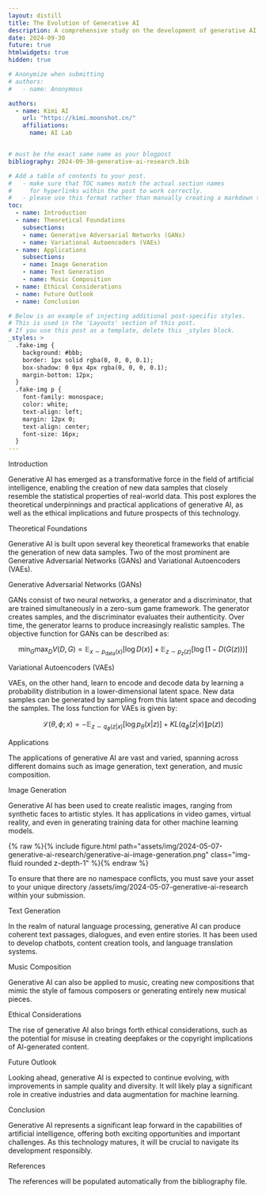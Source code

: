 ```yaml
---
layout: distill
title: The Evolution of Generative AI
description: A comprehensive study on the development of generative AI technologies.
date: 2024-09-30
future: true
htmlwidgets: true
hidden: true

# Anonymize when submitting
# authors:
#   - name: Anonymous

authors:
  - name: Kimi AI
    url: "https://kimi.moonshot.cn/"
    affiliations:
      name: AI Lab


# must be the exact same name as your blogpost
bibliography: 2024-09-30-generative-ai-research.bib  

# Add a table of contents to your post.
#   - make sure that TOC names match the actual section names
#     for hyperlinks within the post to work correctly. 
#   - please use this format rather than manually creating a markdown table of contents
toc:
  - name: Introduction
  - name: Theoretical Foundations
    subsections:
    - name: Generative Adversarial Networks (GANs)
    - name: Variational Autoencoders (VAEs)
  - name: Applications
    subsections:
    - name: Image Generation
    - name: Text Generation
    - name: Music Composition
  - name: Ethical Considerations
  - name: Future Outlook
  - name: Conclusion

# Below is an example of injecting additional post-specific styles.
# This is used in the 'Layouts' section of this post.
# If you use this post as a template, delete this _styles block.
_styles: >
  .fake-img {
    background: #bbb;
    border: 1px solid rgba(0, 0, 0, 0.1);
    box-shadow: 0 0px 4px rgba(0, 0, 0, 0.1);
    margin-bottom: 12px;
  }
  .fake-img p {
    font-family: monospace;
    color: white;
    text-align: left;
    margin: 12px 0;
    text-align: center;
    font-size: 16px;
  }
---
```


Introduction

Generative AI has emerged as a transformative force in the field of artificial intelligence, enabling the creation of new data samples that closely resemble the statistical properties of real-world data. This post explores the theoretical underpinnings and practical applications of generative AI, as well as the ethical implications and future prospects of this technology.

Theoretical Foundations

Generative AI is built upon several key theoretical frameworks that enable the generation of new data samples. Two of the most prominent are Generative Adversarial Networks (GANs) and Variational Autoencoders (VAEs).

Generative Adversarial Networks (GANs)

GANs consist of two neural networks, a generator and a discriminator, that are trained simultaneously in a zero-sum game framework. The generator creates samples, and the discriminator evaluates their authenticity. Over time, the generator learns to produce increasingly realistic samples. The objective function for GANs can be described as:

$$
\min_{G} \max_{D} V(D, G) = \mathbb{E}_{x \sim p_{\text{data}}(x)}[\log D(x)] + \mathbb{E}_{z \sim p_{z}(z)}[\log (1 - D(G(z)))]
$$

Variational Autoencoders (VAEs)

VAEs, on the other hand, learn to encode and decode data by learning a probability distribution in a lower-dimensional latent space. New data samples can be generated by sampling from this latent space and decoding the samples. The loss function for VAEs is given by:

$$
\mathcal{L}(\theta, \phi; x) = -\mathbb{E}_{z \sim q_{\phi}(z|x)}[\log p_{\theta}(x|z)] + KL(q_{\phi}(z|x) \| p(z))
$$

Applications

The applications of generative AI are vast and varied, spanning across different domains such as image generation, text generation, and music composition.

Image Generation

Generative AI has been used to create realistic images, ranging from synthetic faces to artistic styles. It has applications in video games, virtual reality, and even in generating training data for other machine learning models.

{% raw %}{% include figure.html path="assets/img/2024-05-07-generative-ai-research/generative-ai-image-generation.png" class="img-fluid rounded z-depth-1" %}{% endraw %}

To ensure that there are no namespace conflicts, you must save your asset to your unique directory /assets/img/2024-05-07-generative-ai-research within your submission.

Text Generation

In the realm of natural language processing, generative AI can produce coherent text passages, dialogues, and even entire stories. It has been used to develop chatbots, content creation tools, and language translation systems.

Music Composition

Generative AI can also be applied to music, creating new compositions that mimic the style of famous composers or generating entirely new musical pieces.

Ethical Considerations

The rise of generative AI also brings forth ethical considerations, such as the potential for misuse in creating deepfakes or the copyright implications of AI-generated content.

Future Outlook

Looking ahead, generative AI is expected to continue evolving, with improvements in sample quality and diversity. It will likely play a significant role in creative industries and data augmentation for machine learning.

Conclusion

Generative AI represents a significant leap forward in the capabilities of artificial intelligence, offering both exciting opportunities and important challenges. As this technology matures, it will be crucial to navigate its development responsibly.

References

The references will be populated automatically from the bibliography file.

